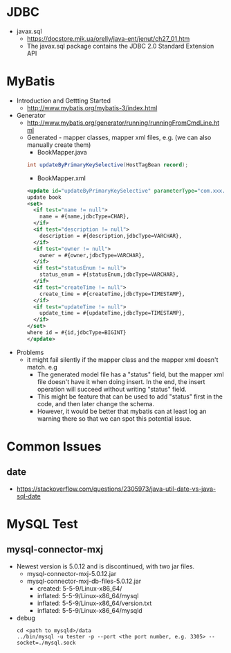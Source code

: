 # JDBC
* javax.sql
  * https://docstore.mik.ua/orelly/java-ent/jenut/ch27_01.htm
  * The javax.sql package contains the JDBC 2.0 Standard Extension API
  
# MyBatis
* Introduction and Gettting Started
  * http://www.mybatis.org/mybatis-3/index.html
* Generator
  * http://www.mybatis.org/generator/running/runningFromCmdLine.html
  * Generated - mapper classes, mapper xml files, e.g. (we can also manually create them)
    * BookMapper.java
    ```java
    int updateByPrimaryKeySelective(HostTagBean record);
    ```
    * BookMapper.xml
    ```xml
    <update id="updateByPrimaryKeySelective" parameterType="com.xxx.xxx.db.model.BookBean">
    update book
    <set>
      <if test="name != null">
        name = #{name,jdbcType=CHAR},
      </if>
      <if test="description != null">
        description = #{description,jdbcType=VARCHAR},
      </if>
      <if test="owner != null">
        owner = #{owner,jdbcType=VARCHAR},
      </if>
      <if test="statusEnum != null">
        status_enum = #{statusEnum,jdbcType=VARCHAR},
      </if>
      <if test="createTime != null">
        create_time = #{createTime,jdbcType=TIMESTAMP},
      </if>
      <if test="updateTime != null">
        update_time = #{updateTime,jdbcType=TIMESTAMP},
      </if>
    </set>
    where id = #{id,jdbcType=BIGINT}
    </update>    
    ```
* Problems
  * it might fail silently if the mapper class and the mapper xml doesn't match. e.g
    * The generated model file has a "status" field, but the mapper xml file doesn't have it when doing insert. In the end, the insert operation will succeed without writing "status" field.
    * This might be feature that can be used to add "status" first in the code, and then later change the schema. 
    * However, it would be better that mybatis can at least log an warning there so that we can spot this potential issue.
  
# Common Issues
## date
* https://stackoverflow.com/questions/2305973/java-util-date-vs-java-sql-date

# MySQL Test
## mysql-connector-mxj
* Newest version is 5.0.12 and is discontinued, with two jar files.
  * mysql-connector-mxj-5.0.12.jar
  * mysql-connector-mxj-db-files-5.0.12.jar
    * created: 5-5-9/Linux-x86_64/
    * inflated: 5-5-9/Linux-x86_64/mysql
    * inflated: 5-5-9/Linux-x86_64/version.txt
    * inflated: 5-5-9/Linux-x86_64/mysqld
* debug
  ```
  cd <path to mysqld>/data
  ../bin/mysql -u tester -p --port <the port number, e.g. 3305> --socket=./mysql.sock
  ```
